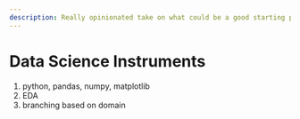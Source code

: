 ```yaml
---
description: Really opinionated take on what could be a good starting point
---
```


# Data Science Instruments

1. python, pandas, numpy, matplotlib
2. EDA
3. branching based on domain


